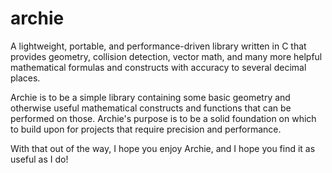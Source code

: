 # archie
A lightweight, portable, and performance-driven library written in C that
provides geometry, collision detection, vector math, and many more helpful
mathematical formulas and constructs with accuracy to several decimal places.


Archie is to be a simple library containing some basic geometry and otherwise
useful mathematical constructs and functions that can be performed on those.
Archie's purpose is to be a solid foundation on which to build upon for
projects that require precision and performance.

With that out of the way, I hope you enjoy Archie, and I hope you find it as
useful as I do!
